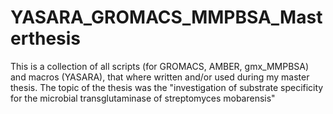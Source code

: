 # YASARA_GROMACS_MMPBSA_Masterthesis
 This is a collection of all scripts (for GROMACS, AMBER, gmx_MMPBSA) and macros (YASARA), that where written and/or used during my master thesis. The topic of the thesis was the  "investigation of substrate specificity for the microbial transglutaminase of streptomyces mobarensis"  

